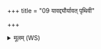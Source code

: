 +++
title = "09 यावद्द्यौर्यावत् पृथिवी"

+++
<details><summary>मूलम् (WS)</summary>

यावद्द्यौर्यावत् पृथिवी यावदाभाति सूर्यः । द्यौर्या  
तावत्सृजामि ते विषं यावदर्षन्ति सिन्धवः ॥ १० ॥
</details>